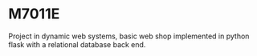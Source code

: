 # M7011E
Project in dynamic web systems, basic web shop implemented in python flask with a relational database back end.
